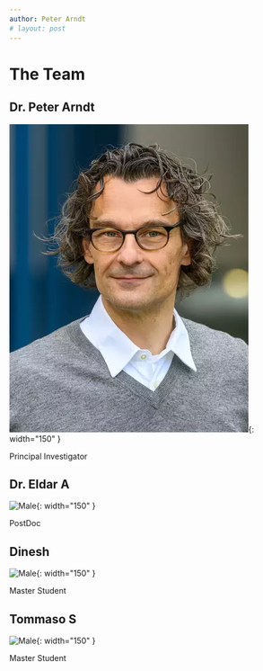 ```yaml
---
author: Peter Arndt
# layout: post
---
```


# The Team

## Dr. Peter Arndt
![Peter Arndt](assets/dr_peter_arndt.webp){: width="150" }

Principal Investigator

## Dr. Eldar A
![Male](assets/male-emplyee-icon.png){: width="150" }

PostDoc

## Dinesh
![Male](assets/male-emplyee-icon.png){: width="150" }

Master Student

## Tommaso S
![Male](assets/male-emplyee-icon.png){: width="150" }

Master Student

